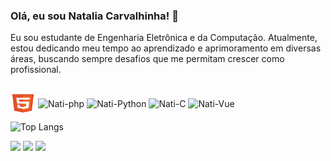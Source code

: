 ### Olá, eu sou Natalia Carvalhinha! 👋

Eu sou estudante de Engenharia Eletrônica e da Computação. Atualmente, estou dedicando meu tempo ao aprendizado e aprimoramento em diversas áreas, buscando sempre desafios que me permitam crescer como profissional.

<div style="display: inline_block"><br>
  <img align="center" alt="Nati-HTML" height="30" width="40" src="https://raw.githubusercontent.com/devicons/devicon/master/icons/html5/html5-original.svg">
  <img align="center" alt="Nati-php" height="30" width="40" src="https://cdn.jsdelivr.net/gh/devicons/devicon/icons/php/php-plain.svg">
  <img align="center" alt="Nati-Python" height="30" width="40" src="https://cdn.jsdelivr.net/gh/devicons/devicon/icons/python/python-original.svg">
  <img align="center" alt="Nati-C" height="30" width="40" src="https://cdn.jsdelivr.net/gh/devicons/devicon/icons/c/c-original.svg">
  <img align="center" alt="Nati-Vue" height="30" width="40" src="https://cdn.jsdelivr.net/gh/devicons/devicon/icons/vuetify/vuetify-original.svg" />
</div>
  
  ![Top Langs](https://github-readme-stats.vercel.app/api/top-langs/?username=nataliacarvalhinha&layout=compact)
 
<div> 
  <a href = "mailto:natalia.carvalhinha@gmail.com"><img src="https://img.shields.io/badge/-Gmail-%23333?style=for-the-badge&logo=gmail&logoColor=white" target="_blank"></a>
  <a href="https://www.linkedin.com/in/natalia-carvalhinha/" target="_blank"><img src="https://img.shields.io/badge/-LinkedIn-%230077B5?style=for-the-badge&logo=linkedin&logoColor=white" target="_blank"></a> 
   <a href="https://instagram.com/naticarvalhinha" target="_blank"><img src="https://img.shields.io/badge/-Instagram-%23E4405F?style=for-the-badge&logo=instagram&logoColor=white" target="_blank"></a>
  
</div>
